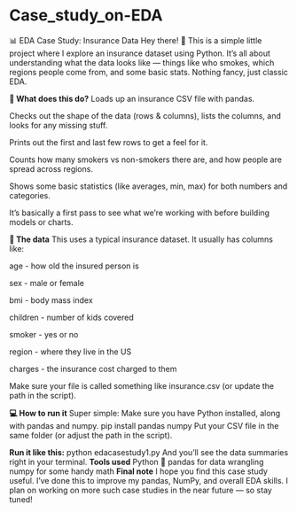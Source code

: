 # Case_study_on-EDA
📊 EDA Case Study: Insurance Data
Hey there! 👋
This is a simple little project where I explore an insurance dataset using Python. It’s all about understanding what the data looks like — things like who smokes, which regions people come from, and some basic stats. Nothing fancy, just classic EDA.

**🚀 What does this do?**
Loads up an insurance CSV file with pandas.

Checks out the shape of the data (rows & columns), lists the columns, and looks for any missing stuff.

Prints out the first and last few rows to get a feel for it.

Counts how many smokers vs non-smokers there are, and how people are spread across regions.

Shows some basic statistics (like averages, min, max) for both numbers and categories.

It’s basically a first pass to see what we’re working with before building models or charts.

**📝 The data**
This uses a typical insurance dataset. It usually has columns like:

age - how old the insured person is

sex - male or female

bmi - body mass index

children - number of kids covered

smoker - yes or no

region - where they live in the US

charges - the insurance cost charged to them

Make sure your file is called something like insurance.csv (or update the path in the script).

**💻 How to run it**
Super simple:
Make sure you have Python installed, along with pandas and numpy.
pip install pandas numpy
Put your CSV file in the same folder (or adjust the path in the script).

**Run it like this:**
python edacasestudy1.py
And you’ll see the data summaries right in your terminal.
**Tools used**
Python 🐍
pandas for data wrangling
numpy for some handy math
**Final note**
I hope you find this case study useful.
I’ve done this to improve my pandas, NumPy, and overall EDA skills.
I plan on working on more such case studies in the near future — so stay tuned! 
